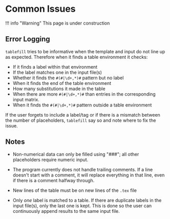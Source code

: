 Common Issues
=============

!!! info "Warning"
    This page is under construction

Error Logging
-------------

`tablefill` tries to be informative when the template and input
do not line up as expected. Therefore when it finds a table
environment it checks:

- If it finds a label within that environment
- If the label matches one in the input file(s)
- Whether it finds the `#(#|\d+,*)#` pattern but no label
- When it finds the end of the table environment
- How many substitutions it made in the table
- When there are more `#(#|\d+,*)#` than entries in the corresponding input matrix.
- When it finds the `#(#|\d+,*)#` pattern outside a table environment

If the user forgets to include a label/tag or if there is a mismatch
between the number of placeholders, `tablefill` say so and note where
to fix the issue. 

Notes
-----

- Non-numerical data can only be filled using "###"; all other placeholders
  require numeric input.

- The program currently does not handle trailing comments. If a line
  doesn't start with a comment, it will replace everything in that line,
  even if there is a comment halfway through.

- New lines of the table must be on new lines of the `.tex` file

- Only _one_ label is matched to a table. If there are duplicate labels in the
  input file(s), only the last one is kept. This is done so the user can
  continuously append results to the same input file.

